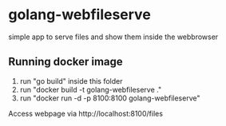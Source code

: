 # golang-webfileserve
simple app to serve files and show them inside the webbrowser

## Running docker image

1. run "go build" inside this folder
2. run "docker build -t golang-webfileserve ."
3. run "docker run -d -p 8100:8100 golang-webfileserve"

Access webpage via http://localhost:8100/files
